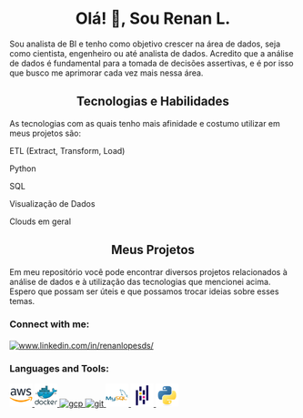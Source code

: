 <h1 align="center">Olá! 👋, Sou Renan L.</h1>
Sou analista de BI e tenho como objetivo crescer na área de dados, seja como cientista, engenheiro ou até analista de dados. Acredito que a análise de dados é fundamental para a tomada de decisões assertivas, e é por isso que busco me aprimorar cada vez mais nessa área.

<h2 align="center">Tecnologias e Habilidades</h2>
As tecnologias com as quais tenho mais afinidade e costumo utilizar em meus projetos são:




ETL (Extract, Transform, Load)

Python

SQL

Visualização de Dados

Clouds em geral





<h2 align="center">Meus Projetos</h2>
Em meu repositório você pode encontrar diversos projetos relacionados à análise de dados e à utilização das tecnologias que mencionei acima. Espero que possam ser úteis e que possamos trocar ideias sobre esses temas.

<h3 align="left">Connect with me:</h3>
<p align="left">
<a href="https://linkedin.com/in/renanlopesds/" target="blank"><img align="center" src="https://raw.githubusercontent.com/rahuldkjain/github-profile-readme-generator/master/src/images/icons/Social/linked-in-alt.svg" alt="www.linkedin.com/in/renanlopesds/" height="30" width="40" /></a>
</p>

<h3 align="left">Languages and Tools:</h3>
<p align="left"> <a href="https://aws.amazon.com" target="_blank" rel="noreferrer"> <img src="https://raw.githubusercontent.com/devicons/devicon/master/icons/amazonwebservices/amazonwebservices-original-wordmark.svg" alt="aws" width="40" height="40"/> </a> <a href="https://www.docker.com/" target="_blank" rel="noreferrer"> <img src="https://raw.githubusercontent.com/devicons/devicon/master/icons/docker/docker-original-wordmark.svg" alt="docker" width="40" height="40"/> </a> <a href="https://cloud.google.com" target="_blank" rel="noreferrer"> <img src="https://www.vectorlogo.zone/logos/google_cloud/google_cloud-icon.svg" alt="gcp" width="40" height="40"/> </a> <a href="https://git-scm.com/" target="_blank" rel="noreferrer"> <img src="https://www.vectorlogo.zone/logos/git-scm/git-scm-icon.svg" alt="git" width="40" height="40"/> </a> <a href="https://www.mysql.com/" target="_blank" rel="noreferrer"> <img src="https://raw.githubusercontent.com/devicons/devicon/master/icons/mysql/mysql-original-wordmark.svg" alt="mysql" width="40" height="40"/> </a> <a href="https://pandas.pydata.org/" target="_blank" rel="noreferrer"> <img src="https://raw.githubusercontent.com/devicons/devicon/2ae2a900d2f041da66e950e4d48052658d850630/icons/pandas/pandas-original.svg" alt="pandas" width="40" height="40"/> </a> <a href="https://www.python.org" target="_blank" rel="noreferrer"> <img src="https://raw.githubusercontent.com/devicons/devicon/master/icons/python/python-original.svg" alt="python" width="40" height="40"/> </a> </p>
